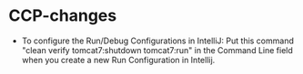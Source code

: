 # CCP-changes

- To configure the Run/Debug Configurations in IntelliJ:
Put this command "clean verify tomcat7:shutdown tomcat7:run" in the Command Line field when you create a new Run Configuration in Intellij.
